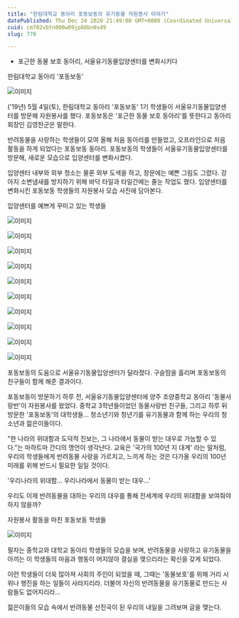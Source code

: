 ```yaml
---
title: "한림대학교 동아리 포동보동의 유기동물 자원봉사 이야기"
datePublished: Thu Dec 24 2020 21:49:00 GMT+0000 (Coordinated Universal Time)
cuid: cm702vbtn000w09jp88bn0s49
slug: 770

---
```



- 포근한 동물 보호 동아리, 서울유기동물입양센터를 변화시키다

한림대학교 동아리 '포동보동'

![이미지](https://cdn.hashnode.com/res/hashnode/image/upload/v1739253880423/6cb7913a-cb20-45b8-9430-39e98f554844.jpeg)

('19년) 5월 4일(토), 한림대학교 동아리 '포동보동' 1기 학생들이 서울유기동물입양센터를 방문해 자원봉사를 했다. 포동보동은 '포근한 동물 보호 동아리'를 뜻한다고 동아리 회장인 김영찬군은 말한다.

반려동물을 사랑하는 학생들이 모여 올해 처음 동아리를 만들었고, 오프라인으로 처음 활동을 하게 되었다는 포동보동 동아리. 포동보동의 학생들이 서울유기동물입양센터를 방문해, 새로운 모습으로 입양센터를 변화시켰다.

입양센터 내부와 외부 청소는 물론 외부 도색을 하고, 창문에는 예쁜 그림도 그렸다. 강아지 소변냄새를 방지하기 위해 바닥 타일과 타일간에는 줄눈 작업도 했다. 입양센터를 변화시킨 포동보동 학생들의 자원봉사 모습 사진에 담아본다.

입양센터를 예쁘게 꾸미고 있는 학생들

![이미지](https://cdn.hashnode.com/res/hashnode/image/upload/v1739253883024/9847ae53-f7bd-462f-ace1-dfc32487177a.jpeg)

![이미지](https://cdn.hashnode.com/res/hashnode/image/upload/v1739253885463/80a93ab4-1b54-4356-b3c9-b20f7d2a2a10.jpeg)

![이미지](https://cdn.hashnode.com/res/hashnode/image/upload/v1739253887603/02ae412c-0975-4460-a1ea-46b0d7c98e57.jpeg)

![이미지](https://cdn.hashnode.com/res/hashnode/image/upload/v1739253889881/684029dc-884f-48af-b434-38aad1ca82f8.jpeg)

![이미지](https://cdn.hashnode.com/res/hashnode/image/upload/v1739253892001/ca9dd6c1-097c-4943-bff7-2826e2ab8c1a.jpeg)

![이미지](https://cdn.hashnode.com/res/hashnode/image/upload/v1739253894249/270830ed-26b8-46d1-bcbc-adc59a56a21d.jpeg)

![이미지](https://cdn.hashnode.com/res/hashnode/image/upload/v1739253896802/ec4057f4-2319-48ac-9a8f-5dcadd126b5f.jpeg)

![이미지](https://cdn.hashnode.com/res/hashnode/image/upload/v1739253898915/57212c53-8b56-46c6-a772-ec8fd1aef4de.jpeg)

![이미지](https://cdn.hashnode.com/res/hashnode/image/upload/v1739253901136/759d1eb4-d021-404e-bc1b-8602c86ffa12.jpeg)

![이미지](https://cdn.hashnode.com/res/hashnode/image/upload/v1739253903169/32208cab-9574-41fe-b512-2e633bb68915.jpeg)

포동보동의 도움으로 서울유기동물입양센터가 달라졌다. 구슬땀을 흘리며 포동보동의 친구들이 함께 해준 결과이다.

포동보동이 방문하기 하루 전, 서울유기동물입양센터에 양주 조양중학교 동아리 '동물사랑반'이 자원봉사를 왔었다. 중학교 3학년들이었던 동물사랑반 친구들, 그리고 하루 뒤 방문한 '포동보동'의 대학생들... 청소년기와 청년기를 유기동물과 함께 하는 우리의 청소년과 젊은이들이다.

"한 나라의 위대함과 도덕적 진보는, 그 나라에서 동물이 받는 대우로 가늠할 수 있다."는 마하트마 간디의 명언이 생각난다. 교육은 '국가의 100년 지 대계' 라는 말처럼, 우리의 학생들에게 반려동물 사랑을 가르치고, 느끼게 하는 것은 다가올 우리의 100년 미래를 위해 반드시 필요한 일일 것이다.

'우리나라의 위대함... 우리나라에서 동물이 받는 대우...'

우리도 이제 반려동물을 대하는 우리의 대우를 통해 전세계에 우리의 위대함을 보여줘야 하지 않을까?

자원봉사 활동을 마친 포동보동 학생들

![이미지](https://cdn.hashnode.com/res/hashnode/image/upload/v1739253905536/e4c97b36-4a45-4908-bdeb-677e0770fe5a.jpeg)

필자는 중학교와 대학교 동아리 학생들의 모습을 보며, 반려동물을 사랑하고 유기동물을 아끼는 이 학생들의 마음과 행동이 머지않아 결실을 맺으리라는 확신을 갖게 되었다.

이런 학생들이 더욱 많아져 사회의 주인이 되었을 때, 그때는 '동물보호'를 위해 거리 시위나 행진을 하는 일들이 사라지리라. 더불어 자신의 반려동물을 유기동물로 만드는 사람들도 없어지리라...

젊은이들의 모습 속에서 반려동물 선진국이 된 우리의 내일을 그려보며 글을 맺는다.